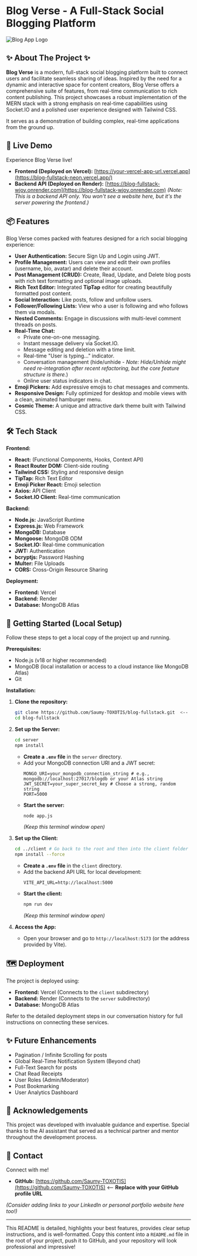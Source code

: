 # Blog Verse - A Full-Stack Social Blogging Platform

![Blog App Logo](server/uploads/Blog.svg) <!-- Optional: Add a small logo if you like -->

## ✨ About The Project ✨

**Blog Verse** is a modern, full-stack social blogging platform built to connect users and facilitate seamless sharing of ideas. Inspired by the need for a dynamic and interactive space for content creators, Blog Verse offers a comprehensive suite of features, from real-time communication to rich content publishing. This project showcases a robust implementation of the MERN stack with a strong emphasis on real-time capabilities using Socket.IO and a polished user experience designed with Tailwind CSS.

It serves as a demonstration of building complex, real-time applications from the ground up.

## 🚀 Live Demo

Experience Blog Verse live!

*   **Frontend (Deployed on Vercel):** [https://your-vercel-app-url.vercel.app](https://blog-fullstack-neon.vercel.app/)
*   **Backend API (Deployed on Render):** [https://blog-fullstack-wjoy.onrender.com](https://blog-fullstack-wjoy.onrender.com)
    *(Note: This is a backend API only. You won't see a website here, but it's the server powering the frontend.)*

## 📦 Features

Blog Verse comes packed with features designed for a rich social blogging experience:

*   **User Authentication:** Secure Sign Up and Login using JWT.
*   **Profile Management:** Users can view and edit their own profiles (username, bio, avatar) and delete their account.
*   **Post Management (CRUD):** Create, Read, Update, and Delete blog posts with rich text formatting and optional image uploads.
*   **Rich Text Editor:** Integrated **TipTap** editor for creating beautifully formatted post content.
*   **Social Interaction:** Like posts, follow and unfollow users.
*   **Follower/Following Lists:** View who a user is following and who follows them via modals.
*   **Nested Comments:** Engage in discussions with multi-level comment threads on posts.
*   **Real-Time Chat:**
    *   Private one-on-one messaging.
    *   Instant message delivery via Socket.IO.
    *   Message editing and deletion with a time limit.
    *   Real-time "User is typing..." indicator.
    *   Conversation management (hide/unhide - *Note: Hide/Unhide might need re-integration after recent refactoring, but the core feature structure is there.*)
    *   Online user status indicators in chat.
*   **Emoji Pickers:** Add expressive emojis to chat messages and comments.
*   **Responsive Design:** Fully optimized for desktop and mobile views with a clean, animated hamburger menu.
*   **Cosmic Theme:** A unique and attractive dark theme built with Tailwind CSS.

## 🛠️ Tech Stack

**Frontend:**

*   **React:** (Functional Components, Hooks, Context API)
*   **React Router DOM:** Client-side routing
*   **Tailwind CSS:** Styling and responsive design
*   **TipTap:** Rich Text Editor
*   **Emoji Picker React:** Emoji selection
*   **Axios:** API Client
*   **Socket.IO Client:** Real-time communication

**Backend:**

*   **Node.js:** JavaScript Runtime
*   **Express.js:** Web Framework
*   **MongoDB:** Database
*   **Mongoose:** MongoDB ODM
*   **Socket.IO:** Real-time communication
*   **JWT:** Authentication
*   **bcryptjs:** Password Hashing
*   **Multer:** File Uploads
*   **CORS:** Cross-Origin Resource Sharing

**Deployment:**

*   **Frontend:** Vercel
*   **Backend:** Render
*   **Database:** MongoDB Atlas

## 🏃 Getting Started (Local Setup)

Follow these steps to get a local copy of the project up and running.

**Prerequisites:**

*   Node.js (v18 or higher recommended)
*   MongoDB (local installation or access to a cloud instance like MongoDB Atlas)
*   Git

**Installation:**

1.  **Clone the repository:**
    ```bash
    git clone https://github.com/Saumy-TOXOTIS/blog-fullstack.git  <-- **Replace with your GitHub URL**
    cd blog-fullstack
    ```

2.  **Set up the Server:**
    ```bash
    cd server
    npm install
    ```
    *   **Create a `.env` file** in the `server` directory.
    *   Add your MongoDB connection URI and a JWT secret:
        ```env
        MONGO_URI=your_mongodb_connection_string # e.g., mongodb://localhost:27017/blogdb or your Atlas string
        JWT_SECRET=your_super_secret_key # Choose a strong, random string
        PORT=5000
        ```
    *   **Start the server:**
        ```bash
        node app.js
        ```
        *(Keep this terminal window open)*

3.  **Set up the Client:**
    ```bash
    cd ../client # Go back to the root and then into the client folder
    npm install --force
    ```
    *   **Create a `.env` file** in the `client` directory.
    *   Add the backend API URL for local development:
        ```env
        VITE_API_URL=http://localhost:5000
        ```
    *   **Start the client:**
        ```bash
        npm run dev
        ```
        *(Keep this terminal window open)*

4.  **Access the App:**
    *   Open your browser and go to `http://localhost:5173` (or the address provided by Vite).

## 🗺️ Deployment

The project is deployed using:

*   **Frontend:** Vercel (Connects to the `client` subdirectory)
*   **Backend:** Render (Connects to the `server` subdirectory)
*   **Database:** MongoDB Atlas

Refer to the detailed deployment steps in our conversation history for full instructions on connecting these services.

## ✨ Future Enhancements

*   Pagination / Infinite Scrolling for posts
*   Global Real-Time Notification System (Beyond chat)
*   Full-Text Search for posts
*   Chat Read Receipts
*   User Roles (Admin/Moderator)
*   Post Bookmarking
*   User Analytics Dashboard

## 🙏 Acknowledgements

This project was developed with invaluable guidance and expertise. Special thanks to the AI assistant that served as a technical partner and mentor throughout the development process.

## 📧 Contact

Connect with me!

*   **GitHub:** [https://github.com/Saumy-TOXOTIS](https://github.com/Saumy-TOXOTIS) <-- **Replace with your GitHub profile URL**

*(Consider adding links to your LinkedIn or personal portfolio website here too!)*

---

This README is detailed, highlights your best features, provides clear setup instructions, and is well-formatted. Copy this content into a `README.md` file in the root of your project, push it to GitHub, and your repository will look professional and impressive!
